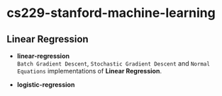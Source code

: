 # cs229-stanford-machine-learning

## Linear Regression

* **linear-regression** <br>
  `Batch Gradient Descent`, `Stochastic Gradient Descent` and `Normal Equations` implementations of **Linear Regression**.
  
* **logistic-regression** <br>
